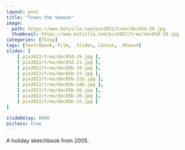```yaml
---
layout: post
title: "Trees the Season"
image:
  path: https://www.botzilla.com/pix2022/tree/dec05d-29.jpg
  thumbnail: https://www.botzilla.com/pix2022/tree/dec05d-29.jpg
categories: [fStop]
tags: [Sketchbook, Film, _Slides, Contax, _Phase4]
slides: [ 
    [ pix2022/tree/dec05d-29.jpg ],
    [ pix2022/tree/dec05d-21.jpg ],
    [ pix2022/tree/dec05b-34.jpg ],
    [ pix2022/tree/dec05b-33.jpg ],
    [ pix2022/tree/dec05b-22b.jpg ],
    [ pix2022/tree/dec05b-24b.jpg ],
    [ pix2022/tree/dec05b-18.jpg ],
    [ pix2022/tree/dec05b-20.jpg ],
    [ pix2022/tree/dec05b-15.jpg ]
]

slideDelay: 6000
picless: true
---
```


A holiday sketchbook from 2005.

<!--more-->



